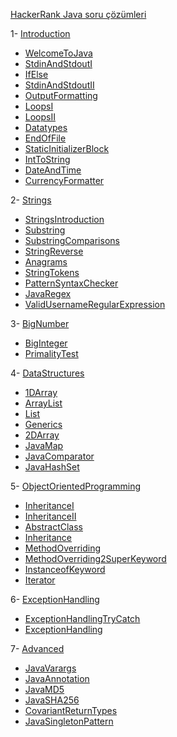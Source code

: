 [HackerRank Java soru çözümleri](https://www.hackerrank.com/domains/java?filters%5Bstatus%5D%5B%5D=unsolved&badge_type=java)

1- [Introduction](https://github.com/42arslanyusuf/HackerRank-Java/tree/main/src/Introduction)
  - [WelcomeToJava](https://github.com/42arslanyusuf/HackerRank-Java/tree/main/src/Introduction/_001_WelcomeToJava)
  - [StdinAndStdoutI](https://github.com/42arslanyusuf/HackerRank-Java/tree/main/src/Introduction/_002_StdinAndStdoutI)
  - [IfElse](https://github.com/42arslanyusuf/HackerRank-Java/tree/main/src/Introduction/_003_IfElse)
  - [StdinAndStdoutII](https://github.com/42arslanyusuf/HackerRank-Java/tree/main/src/Introduction/_004_StdinAndStdoutII)
  - [OutputFormatting](https://github.com/42arslanyusuf/HackerRank-Java/tree/main/src/Introduction/_005_OutputFormatting)
  - [LoopsI](https://github.com/42arslanyusuf/HackerRank-Java/tree/main/src/Introduction/_006_LoopsI)
  - [LoopsII](https://github.com/42arslanyusuf/HackerRank-Java/tree/main/src/Introduction/_007_LoopsII)
  - [Datatypes](https://github.com/42arslanyusuf/HackerRank-Java/tree/main/src/Introduction/_008_Datatypes)
  - [EndOfFile](https://github.com/42arslanyusuf/HackerRank-Java/tree/main/src/Introduction/_009_EndOfFile)
  - [StaticInitializerBlock](https://github.com/42arslanyusuf/HackerRank-Java/tree/main/src/Introduction/_010_StaticInitializerBlock)
  - [IntToString](https://github.com/42arslanyusuf/HackerRank-Java/tree/main/src/Introduction/_011_IntToString)
  - [DateAndTime](https://github.com/42arslanyusuf/HackerRank-Java/tree/main/src/Introduction/_012_DateAndTime)
  - [CurrencyFormatter](https://github.com/42arslanyusuf/HackerRank-Java/tree/main/src/Introduction/_013_CurrencyFormatter)
    
2- [Strings](https://github.com/42arslanyusuf/HackerRank-Java/tree/main/src/Strings)
  - [StringsIntroduction](https://github.com/42arslanyusuf/HackerRank-Java/tree/main/src/Strings/_001_StringsIntroduction)
  - [Substring](https://github.com/42arslanyusuf/HackerRank-Java/tree/main/src/Strings/_002_Substring)
  - [SubstringComparisons](https://github.com/42arslanyusuf/HackerRank-Java/tree/main/src/Strings/_003_SubstringComparisons)
  - [StringReverse]()
  - [Anagrams](https://github.com/42arslanyusuf/HackerRank-Java/tree/main/src/Strings/_005_Anagrams)
  - [StringTokens](https://github.com/42arslanyusuf/HackerRank-Java/tree/main/src/Strings/_006_StringTokens)
  - [PatternSyntaxChecker](https://github.com/42arslanyusuf/HackerRank-Java/tree/main/src/Strings/_007_PatternSyntaxChecker)
  - [JavaRegex](https://github.com/42arslanyusuf/HackerRank-Java/tree/main/src/Strings/_008_JavaRegex)
  - [ValidUsernameRegularExpression](https://github.com/42arslanyusuf/HackerRank-Java/tree/main/src/Strings/_009_ValidUsernameRegularExpression)

3- [BigNumber](https://github.com/42arslanyusuf/HackerRank-Java/tree/main/src/BigNumber)
  - [BigInteger](https://github.com/42arslanyusuf/HackerRank-Java/tree/main/src/BigNumber/_001_BigInteger)
  - [PrimalityTest](https://github.com/42arslanyusuf/HackerRank-Java/tree/main/src/BigNumber/_002_PrimalityTest)

4- [DataStructures](https://github.com/42arslanyusuf/HackerRank-Java/tree/main/src/DataStructures)
  - [1DArray](https://github.com/42arslanyusuf/HackerRank-Java/tree/main/src/DataStructures/_001_1DArray)
  - [ArrayList](https://github.com/42arslanyusuf/HackerRank-Java/tree/main/src/DataStructures/_002_ArrayList)
  - [List](https://github.com/42arslanyusuf/HackerRank-Java/tree/main/src/DataStructures/_003_List)
  - [Generics](https://github.com/42arslanyusuf/HackerRank-Java/tree/main/src/DataStructures/_004_Generics)
  - [2DArray](https://github.com/42arslanyusuf/HackerRank-Java/tree/main/src/DataStructures/_005_2DArray)
  - [JavaMap](https://github.com/42arslanyusuf/HackerRank-Java/tree/main/src/DataStructures/_006_JavaMap)
  - [JavaComparator](https://github.com/42arslanyusuf/HackerRank-Java/tree/main/src/DataStructures/_007_JavaComparator)
  - [JavaHashSet](https://github.com/42arslanyusuf/HackerRank-Java/tree/main/src/DataStructures/_008_JavaHashSet)

5- [ObjectOrientedProgramming](https://github.com/42arslanyusuf/HackerRank-Java/tree/main/src/ObjectOrientedProgramming)
  - [InheritanceI](https://github.com/42arslanyusuf/HackerRank-Java/tree/main/src/ObjectOrientedProgramming/_001_InheritanceI)
  - [InheritanceII](https://github.com/42arslanyusuf/HackerRank-Java/tree/main/src/ObjectOrientedProgramming/_002_InheritanceII)
  - [AbstractClass](https://github.com/42arslanyusuf/HackerRank-Java/tree/main/src/ObjectOrientedProgramming/_003_AbstractClass)
  - [Inheritance](https://github.com/42arslanyusuf/HackerRank-Java/tree/main/src/ObjectOrientedProgramming/_004_Inheritance)
  - [MethodOverriding](https://github.com/42arslanyusuf/HackerRank-Java/tree/main/src/ObjectOrientedProgramming/_005_MethodOverriding)
  - [MethodOverriding2SuperKeyword](https://github.com/42arslanyusuf/HackerRank-Java/tree/main/src/ObjectOrientedProgramming/_006_MethodOverriding2SuperKeyword)
  - [InstanceofKeyword](https://github.com/42arslanyusuf/HackerRank-Java/tree/main/src/ObjectOrientedProgramming/_007_InstanceofKeyword)
  - [Iterator](https://github.com/42arslanyusuf/HackerRank-Java/tree/main/src/ObjectOrientedProgramming/_008_Iterator)

6- [ExceptionHandling](https://github.com/42arslanyusuf/HackerRank-Java/tree/main/src/ExceptionHandling)
  - [ExceptionHandlingTryCatch](https://github.com/42arslanyusuf/HackerRank-Java/tree/main/src/ExceptionHandling/_001_ExceptionHandlingTryCatch)
  - [ExceptionHandling](https://github.com/42arslanyusuf/HackerRank-Java/tree/main/src/ExceptionHandling/_002_ExceptionHandling)

7- [Advanced](https://github.com/42arslanyusuf/HackerRank-Java/tree/main/src/Advanced)
  - [JavaVarargs](https://github.com/42arslanyusuf/HackerRank-Java/tree/main/src/Advanced/_001_JavaVarargs)
  - [JavaAnnotation](https://github.com/42arslanyusuf/HackerRank-Java/tree/main/src/Advanced/_002_JavaAnnotation)
  - [JavaMD5](https://github.com/42arslanyusuf/HackerRank-Java/tree/main/src/Advanced/_003_JavaMD5)
  - [JavaSHA256](https://github.com/42arslanyusuf/HackerRank-Java/tree/main/src/Advanced/_004_JavaSHA256)
  - [CovariantReturnTypes](https://github.com/42arslanyusuf/HackerRank-Java/tree/main/src/Advanced/_005_CovariantReturnTypes)
  - [JavaSingletonPattern](https://github.com/42arslanyusuf/HackerRank-Java/tree/main/src/Advanced/_006_JavaSingletonPattern)
